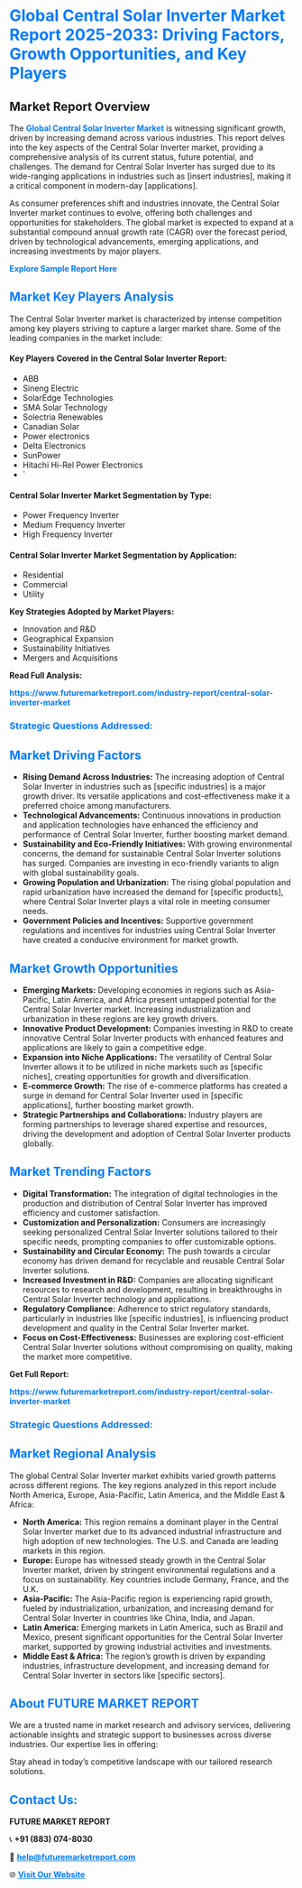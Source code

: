 <h1 style="color: #007BFF;">Global Central Solar Inverter Market Report 2025-2033: Driving Factors, Growth Opportunities, and Key Players</h1>

<section id="overview">
<h2>Market Report Overview</h2>
<p>The <a href="https://www.futuremarketreport.com/industry-report/central-solar-inverter-market" style="color: #007BFF; text-decoration: none;"><strong>Global Central Solar Inverter Market</strong></a> is witnessing significant growth, driven by increasing demand across various industries. This report delves into the key aspects of the Central Solar Inverter market, providing a comprehensive analysis of its current status, future potential, and challenges. The demand for Central Solar Inverter has surged due to its wide-ranging applications in industries such as [insert industries], making it a critical component in modern-day [applications].</p>
<p>As consumer preferences shift and industries innovate, the Central Solar Inverter market continues to evolve, offering both challenges and opportunities for stakeholders. The global market is expected to expand at a substantial compound annual growth rate (CAGR) over the forecast period, driven by technological advancements, emerging applications, and increasing investments by major players.</p>
</section>

<section id="overview">
<p><a href="https://www.futuremarketreport.com/request-sample/reportId=82083" style="color: #007BFF; text-decoration: none;"><strong>Explore Sample Report Here</strong></a></p>
</section>

<section id="key-players">
<h2 style="color: #007BFF;">Market Key Players Analysis</h2>
<p>The Central Solar Inverter market is characterized by intense competition among key players striving to capture a larger market share. Some of the leading companies in the market include:</p>
<h4>Key Players Covered in the Central Solar Inverter Report:</h4>
<ul><li>ABB</li><li>Sineng Electric</li><li>SolarEdge Technologies</li><li>SMA Solar Technology</li><li>Solectria Renewables</li><li>Canadian Solar</li><li>Power electronics</li><li>Delta Electronics</li><li>SunPower</li><li>Hitachi Hi-Rel Power Electronics</li><li>`</li></ul>
<h4>Central Solar Inverter Market Segmentation by Type:</h4>
<ul><li>Power Frequency Inverter</li><li>Medium Frequency Inverter</li><li>High Frequency Inverter</li></ul>

<h4>Central Solar Inverter Market Segmentation by Application:</h4>
<ul><li>Residential</li><li>Commercial</li><li>Utility</li></ul>
<p><strong>Key Strategies Adopted by Market Players:</strong></p>
<ul>
<li>Innovation and R&D</li>
<li>Geographical Expansion</li>
<li>Sustainability Initiatives</li>
<li>Mergers and Acquisitions</li>
</ul>
</section>

<section>
<p><strong>Read Full Analysis: </strong></p><a href="https://www.futuremarketreport.com/industry-report/central-solar-inverter-market" style="color: #007BFF; text-decoration: none;"><strong>https://www.futuremarketreport.com/industry-report/central-solar-inverter-market</strong></a>
<h3 style="color: #007BFF;">Strategic Questions Addressed:</h3>
</section>

<section id="driving-factors">
<h2 style="color: #007BFF;">Market Driving Factors</h2>
<ul>
<li><strong>Rising Demand Across Industries:</strong> The increasing adoption of Central Solar Inverter in industries such as [specific industries] is a major growth driver. Its versatile applications and cost-effectiveness make it a preferred choice among manufacturers.</li>
<li><strong>Technological Advancements:</strong> Continuous innovations in production and application technologies have enhanced the efficiency and performance of Central Solar Inverter, further boosting market demand.</li>
<li><strong>Sustainability and Eco-Friendly Initiatives:</strong> With growing environmental concerns, the demand for sustainable Central Solar Inverter solutions has surged. Companies are investing in eco-friendly variants to align with global sustainability goals.</li>
<li><strong>Growing Population and Urbanization:</strong> The rising global population and rapid urbanization have increased the demand for [specific products], where Central Solar Inverter plays a vital role in meeting consumer needs.</li>
<li><strong>Government Policies and Incentives:</strong> Supportive government regulations and incentives for industries using Central Solar Inverter have created a conducive environment for market growth.</li>
</ul>
</section>

<section id="growth-opportunities">
<h2 style="color: #007BFF;">Market Growth Opportunities</h2>
<ul>
<li><strong>Emerging Markets:</strong> Developing economies in regions such as Asia-Pacific, Latin America, and Africa present untapped potential for the Central Solar Inverter market. Increasing industrialization and urbanization in these regions are key growth drivers.</li>
<li><strong>Innovative Product Development:</strong> Companies investing in R&D to create innovative Central Solar Inverter products with enhanced features and applications are likely to gain a competitive edge.</li>
<li><strong>Expansion into Niche Applications:</strong> The versatility of Central Solar Inverter allows it to be utilized in niche markets such as [specific niches], creating opportunities for growth and diversification.</li>
<li><strong>E-commerce Growth:</strong> The rise of e-commerce platforms has created a surge in demand for Central Solar Inverter used in [specific applications], further boosting market growth.</li>
<li><strong>Strategic Partnerships and Collaborations:</strong> Industry players are forming partnerships to leverage shared expertise and resources, driving the development and adoption of Central Solar Inverter products globally.</li>
</ul>
</section>

<section id="trending-factors">
<h2 style="color: #007BFF;">Market Trending Factors</h2>
<ul>
<li><strong>Digital Transformation:</strong> The integration of digital technologies in the production and distribution of Central Solar Inverter has improved efficiency and customer satisfaction.</li>
<li><strong>Customization and Personalization:</strong> Consumers are increasingly seeking personalized Central Solar Inverter solutions tailored to their specific needs, prompting companies to offer customizable options.</li>
<li><strong>Sustainability and Circular Economy:</strong> The push towards a circular economy has driven demand for recyclable and reusable Central Solar Inverter solutions.</li>
<li><strong>Increased Investment in R&D:</strong> Companies are allocating significant resources to research and development, resulting in breakthroughs in Central Solar Inverter technology and applications.</li>
<li><strong>Regulatory Compliance:</strong> Adherence to strict regulatory standards, particularly in industries like [specific industries], is influencing product development and quality in the Central Solar Inverter market.</li>
<li><strong>Focus on Cost-Effectiveness:</strong> Businesses are exploring cost-efficient Central Solar Inverter solutions without compromising on quality, making the market more competitive.</li>
</ul>
</section>

<section>
<p><strong>Get Full Report: </strong></p><a href="https://www.futuremarketreport.com/industry-report/central-solar-inverter-market" style="color: #007BFF; text-decoration: none;"><strong>https://www.futuremarketreport.com/industry-report/central-solar-inverter-market</strong></a>
<h3 style="color: #007BFF;">Strategic Questions Addressed:</h3>
</section>


<section id="regional-analysis">
<h2 style="color: #007BFF;">Market Regional Analysis</h2>
<p>The global Central Solar Inverter market exhibits varied growth patterns across different regions. The key regions analyzed in this report include North America, Europe, Asia-Pacific, Latin America, and the Middle East & Africa:</p>
<ul>
<li><strong>North America:</strong> This region remains a dominant player in the Central Solar Inverter market due to its advanced industrial infrastructure and high adoption of new technologies. The U.S. and Canada are leading markets in this region.</li>
<li><strong>Europe:</strong> Europe has witnessed steady growth in the Central Solar Inverter market, driven by stringent environmental regulations and a focus on sustainability. Key countries include Germany, France, and the U.K.</li>
<li><strong>Asia-Pacific:</strong> The Asia-Pacific region is experiencing rapid growth, fueled by industrialization, urbanization, and increasing demand for Central Solar Inverter in countries like China, India, and Japan.</li>
<li><strong>Latin America:</strong> Emerging markets in Latin America, such as Brazil and Mexico, present significant opportunities for the Central Solar Inverter market, supported by growing industrial activities and investments.</li>
<li><strong>Middle East & Africa:</strong> The region’s growth is driven by expanding industries, infrastructure development, and increasing demand for Central Solar Inverter in sectors like [specific sectors].</li>
</ul>
</section>

<footer>
<h2 style="color: #007BFF;">About FUTURE MARKET REPORT</h2>
<p>We are a trusted name in market research and advisory services, delivering actionable insights and strategic support to businesses across diverse industries. Our expertise lies in offering:</p>

<p>Stay ahead in today’s competitive landscape with our tailored research solutions.</p>

<h2 style="color: #007BFF;">Contact Us:</h2>
<p><strong>FUTURE MARKET REPORT</strong></p>
<p>📞 <strong>+91 (883) 074-8030</strong></p>
<p>📧 <strong><a href="mailto:help@futuremarketreport.com" style="color: #007BFF;">help@futuremarketreport.com</a></strong></p>
<p>🌐 <strong><a href="https://www.futuremarketreport.com/" style="color: #007BFF;">Visit Our Website</a></strong></p>
</footer>